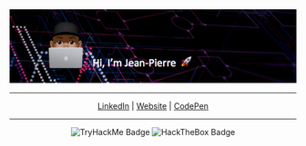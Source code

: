 <div align="center">

<img src="https://github.com/juljeanpierre/juljeanpierre/raw/master/banner_2.png"/>

</div>

- - -

<p align="center">
  <a href="https://www.linkedin.com/in/jean-pierre-julius-872ba240">LinkedIn</a> | <a href="https://www.jeanpierrejulius.com/">Website</a> | <a href="https://codepen.io/juljeanpierre">CodePen</a>
</p>


- - -

<div align="center">
    <img src="https://tryhackme-badges.s3.amazonaws.com/263358.png" alt="TryHackMe Badge" style="width: 200px;">
    <img src="https://www.hackthebox.eu/badge/image/369092" alt="HackTheBox Badge" style="width: 200px;">
</div>
